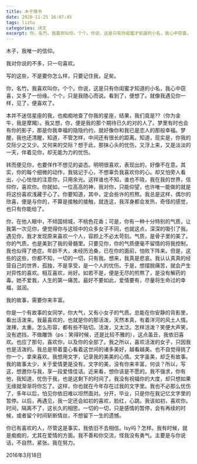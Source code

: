 ```yaml
---
title: 木子情书
date: 2020-11-25 16:07:45
tags: lizhu
categories: 诗文
excerpt: 你，名竹。我喜欢叫你，个个。你说，这是只有你闺蜜才知道的小名，我心中窃喜，又多了一份缘。个个，只是我随心而说。看到了，便想了。就像我遇见你一样，见了，便喜欢了。
---
```

木子，我唯一的信仰。

我对你说的不多，只一句喜欢。

写的这些，不是要你怎么样，只要记住我，足矣。

你，名竹。我喜欢叫你，个个。你说，这是只有你闺蜜才知道的小名，我心中窃喜，又多了一份缘。个个，只是我随心而说。看到了，便想了。就像我遇见你一样，见了，便喜欢了。

本并不迷信星座的我，也痴痴地查了你我的星座，结果，我们竟是??（你为金牛，我是摩羯）。我又想，你，便是我的那个期待已久的对的人了。梦里有时也会有你的影子，那是你我幸福的隐隐约约，就好像你和我已是恋人的那般幸福。梦醒，我也还清醒，知道，不管怎样，中间还有很长的距离。知道，现实是，你我的交际少之又少。又何来的交际？想于此，那抹心头的忧伤，又浮上来，又是淡淡的一天，伴着见你，却无能为力的忧伤。

转而便见你，也要佯作不想见的姿态。明明很喜欢，表现出的，好像不在意。其实，你的每个细微的动作，我铭记于心，不想辜负我喜欢你的心。却又怕旁人看出，小心怯怯的注意你，只用余光。这样谁也不知，谁也不晓，我在我的世界，信仰你，喜欢你。你就如，一位高高的神，我对你，只能仰望，也许唯一能做的就是将这份喜欢浅藏于心了。你要知道，其中，定会些许的煎熬。我总是这样，偶尔的欣喜，便是与你的，不算是接触的接触，就连这，我浑身都会发热，奇怪的感觉，也只有你能给了。

你，在他人眼中，不倾国倾城，不桃色花香；可是，你有一种十分特别的气质，让我第一次见你，便觉得你与这班中的众多女子不同，也就这点，深深的吸引了我。遇见你，我才发现原来喜欢一个人，容颜上不必太苛刻。气质，是骨子里的美了。你的气质，也是美到了我的骨髓里。只要见你，你的气质便毫不留情的将我控制，我也似得了绝症。年龄不大，未经历沧桑，已在你的面前，怕败下阵来。但是，这些的这些，你都不知，一切的一切，只有我。想来，我真是悲哀。我认认真真的经营自己的世界，孤独，不是享受，是一个人的忧伤。于是，想摆脱痛苦，就会产生对异性的喜欢。相互喜欢，尚好。如若不是，便是无尽的煎熬了，是没有解药的毒。她不爱我，人生的第一痛苦。最好不要如此，爱情要有，尽量将生命过的幸福，滋润。

我的故事，需要你来丰富。

你是一个有故事的女同学，你大气，又有小女子的气质。总能在你安静的背影里，看出活泼来。我最喜欢的，也就是你的那活泼，天然本真，有着洋河的风土人情。泼辣，太重。怎么形容，都有些不贴切。活泼，又太泛。怎样活泼？笑便大声笑，没有遮挡，不做雕饰（ps：笑得时候，还是比较不雅的），这点虽丑，我依旧喜欢。也应了那句，喜欢你，以及你的全部了。我之所以，喜欢活泼的女子，只因我也是活泼的。我总是带着童心看着这世间的诸多美好，越看越美。也不自觉得挑了你一个，拿来喜欢。我想用文字，记录我的美美的心情。文字虽美，却乏有故事。我的故事太少，关于爱情更是没有。文字的美，没有你来丰富，何谈？所以，写这，想邀你与我，享一段爱情佳话。近来看，想你该是不愿的。我不强求，你有他，我知道，忧伤于我，也是这剩下的时间了。我没有祝福你的大度，却只想如果无缘就渐渐将你忘了。这样，你也就在今年存在过我的文字里。我也不必那么忧伤了，多年以后，怕见你依旧难以坦然面对。分开，毕业，只是你在我记忆文字里的暂停。以后，再遇见，我一定还会如初的喜欢，脸红，心跳。我该如初，喜欢你。时间，隔离不了，这长久的相思。一切的一切，只是感情的暂停，会有再续的时候，或者留个时间斩断情丝，不想留下一生的遗憾。

你已有喜欢的人，尽管这是事实，我依旧不去相信。lsy吗？怎样。我有时候，就是痴痴的，尤其在爱情的方面。我不善和你交流，怪我没有勇气。主要是与你说话，不自然，紧张。我在努力。

2016年3月18日

